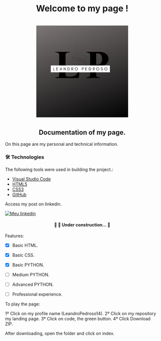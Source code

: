 <h1 align ="center"> Welcome to my page ! </h1>

<h1 align="center">
<img src= "components/images/Logotipo.png" width="300" height="300" />
</h1>

<h2 align="center">
Documentation of my page.
</h2>


On this page are my personal and technical information.

### 🛠 Technologies

The following tools were used in building the project.:

- [Visual Studio Code](https://code.visualstudio.com/)
- [HTML5](https://html.spec.whatwg.org/)
- [CSS3](https://www.w3.org/TR/css3-roadmap/)
- [GitHub](https://github.com/)

Access my post on linkedin.

[![Meu linkedin](https://img.shields.io/badge/LinkedIn-0077B5?style=for-the-badge&logo=linkedin&logoColor=white)](https://www.linkedin.com/posts/leandro-pedroso14_html-css-developer-activity-7001710501369950208-avKg?utm_source=share&utm_medium=member_desktop)

<h4 align="center"> 
	🚧   🚀 Under construction...  🚧
</h4>

Features:

- [x]  Basic HTML.
- [x]  Basic CSS.
- [x]  Basic PYTHON.
- [ ]  Medium PYTHON.
- [ ]  Advanced PYTHON.
- [ ]  Professional experience.





To play the page:

1º Click on my profile name (LeandroPedroso14).
2º Click on my repository my landing page.
3º Click on code, the green button.
4º Click Download ZIP.

After downloading, open the folder and click on index.
